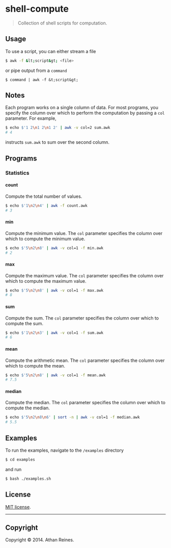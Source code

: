 shell-compute
===========

> Collection of shell scripts for computation.


## Usage

To use a script, you can either stream a file

``` bash
$ awk -f &lt;script&gt; <file>
```

or pipe output from a `command`

```
$ command | awk -f &t;script&gt;
```

## Notes

Each program works on a single column of data. For most programs, you specify the column over which to perform the computation by passing a `col` parameter. For example,

``` bash
$ echo $'1 2\n1 2\n1 2' | awk -v col=2 sum.awk
# 4
```

instructs `sum.awk` to sum over the second column.


## Programs

### Statistics

#### count

Compute the total number of values.

``` bash
$ echo $'1\n2\n4' | awk -f count.awk
# 3
```

#### min

Compute the minimum value.  The `col` parameter specifies the column over which to compute the minimum value.

``` bash
$ echo $'5\n2\n8' | awk -v col=1 -f min.awk
# 2
```

#### max

Compute the maximum value. The `col` parameter specifies the column over which to compute the maximum value.

``` bash
$ echo $'5\n2\n8' | awk -v col=1 -f max.awk
# 8
```

#### sum

Compute the sum. The `col` parameter specifies the column over which to compute the sum.

``` bash
$ echo $'1\n2\n3' | awk -v col=1 -f sum.awk
# 6
```

#### mean

Compute the arithmetic mean.  The `col` parameter specifies the column over which to compute the mean.

``` bash
$ echo $'5\n2\n8' | awk -v col=1 -f mean.awk
# 7.5
```


#### median

Compute the median.  The `col` parameter specifies the column over which to compute the median.

``` bash
$ echo $'5\n2\n8\n6' | sort -n | awk -v col=1 -f median.awk
# 5.5
```


## Examples

To run the examples, navigate to the `/examples` directory

``` bash
$ cd examples
```

and run

``` bash
$ bash ./examples.sh
```


## License

[MIT license](http://opensource.org/licenses/MIT). 


---
## Copyright

Copyright &copy; 2014. Athan Reines.